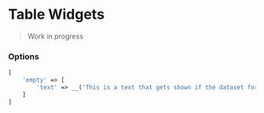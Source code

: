 # Table Widgets

> Work in progress 

### Options

```php
[
    'empty' => [
        'text' => __('This is a text that gets shown if the dataset for the table is empty')
    ]
]
```
